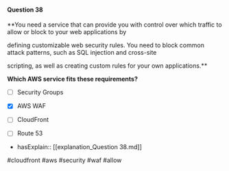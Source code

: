 #### Question  38


**You need a service that can provide you with control over which traffic to allow or block to your web applications by

defining customizable web security rules. You need to block common attack patterns, such as SQL injection and cross-site

scripting, as well as creating custom rules for your own applications.**


**Which AWS service fits these requirements?**


- [ ] Security Groups


- [x] AWS WAF


- [ ] CloudFront


- [ ] Route 53



- hasExplain:: [[explanation_Question  38.md]]

#cloudfront #aws #security #waf #allow 